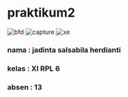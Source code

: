 # praktikum2

![bfd](https://cloud.githubusercontent.com/assets/22228545/22412132/a13a962c-e6dd-11e6-8924-13326751a7e6.JPG)
![capture](https://cloud.githubusercontent.com/assets/22228545/22412134/a56766f8-e6dd-11e6-8dd3-06387e6ca38d.JPG)
![xe](https://cloud.githubusercontent.com/assets/22228545/22412136/a8886792-e6dd-11e6-9272-81821c71ca7b.JPG)

### nama : jadinta salsabila herdianti
### kelas : XI RPL 6
### absen : 13
